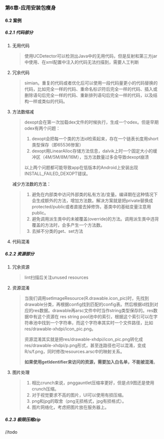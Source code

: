 ### 第6章-应用安装包瘦身

#### 6.2 案例

##### 6.2.1 代码部分

1. 无用代码

   > 使用UCDetector可以检测出Java中的无用代码，但是反射和第三方jar中使用、在xml配置中注入的代码无法扫描到，需要人工判断

2. 冗余代码

   > simian。重复的代码或者优化后可以使用一段代码量更小的代码替换的代码，比如完全一样的代码、重命名标识符后完全一样的代码、插入或删除语句后完全一样的代码、重新排列语句后完全一样的代码，以及结构一样或类似的代码。

3. 方法数缩减

   > dexopt会在第一次加载dex文件的时候执行，生成一个odex。但是早期odex有两个问题：
   >
   > 1. dexopt会把每一个类的方法id检索起来，存在一个链表长度用short类型保存（即65536惨案）
   > 2. dexopt用LinearAlloc存储方法信息，dalvik上时一个固定大小的缓冲区（4M/5M/8M/16M），当方法数量过多会导致dexopt崩溃
   >
   > 以上两个问题都可能导致app在低版本的Android上安装出现INSTALL_FAILED_DEXOPT错误。

   减少方法数的方法：

   > 1. 避免在内部类中访问外部类的私有方法/变量。编译期在这种情况下会生成额外的方法，增加方法数。解决方案就是把private替换成protected/public或者直接去掉修饰，基类中的基础变量注意用public。
   > 2. 避免调用派生类中的未被覆盖(override)的方法。调用派生类中违背覆盖的方法时，会多产生一个方法数。
   > 3. 去掉不分类的get、set方法

4. 代码混淆

##### 6.2.2 资源部分

1. 冗余资源

   > lint扫描后关注unused resources

2. 资源混淆

   > 当我们调用setImageResource(R.drawable.icon_pic)时，先找到drawable分类，再根据config找到匹配的config表。然后根据id找到对应的res数据。drawable再arsc文件中时当作string类型保存的。res数据中有这个资源在 res string pool池中的索引，根据这个索引可以在字符串池中找到一个字符串，而这个字符串其实时一个文件路径，比如res/drawable-xhdpi/icon_pic.png。
   >
   > 资源混淆其实就是把res/drawable-xhdpi/icon_pic.png转化成res/drawable-xhdpi/p.png形式，甚至连路径也可以混淆，变成R/s/f.png，同时修改resources.arsc中的映射关系。
   >
   > **如果使用getIdentifier来访问的资源，需要加入白名单，不能被混淆**。

3. 图片处理

   > 1. 相比crunch来说，pnggauntlet压缩率更好，但是点9图还是使用crunch压缩。
   > 2. 对于视觉要求不高的图片，UI可以使用有损压缩。
   > 3. png和jpg的取舍（png无损格式，jpg有损格式）。
   > 4. 图片网络化，考虑把图片放在服务器上。

##### 6.2.3 极限压缩zip

//todo